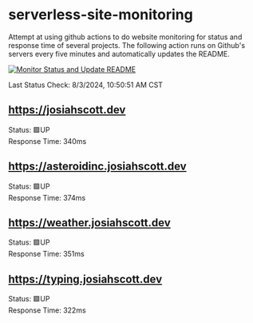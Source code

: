# serverless-site-monitoring
Attempt at using github actions to do website monitoring for status and response time of several projects. The following action runs on Github's servers every five minutes and automatically updates the README.  

[![Monitor Status and Update README](https://github.com/JosiahSco/serverless-site-monitoring/actions/workflows/monitor.yaml/badge.svg)](https://github.com/JosiahSco/serverless-site-monitoring/actions/workflows/monitor.yaml)

Last Status Check: 8/3/2024, 10:50:51 AM CST

## https://josiahscott.dev
Status: 🟩UP  
Response Time: 340ms

## https://asteroidinc.josiahscott.dev
Status: 🟩UP  
Response Time: 374ms

## https://weather.josiahscott.dev
Status: 🟩UP  
Response Time: 351ms

## https://typing.josiahscott.dev
Status: 🟩UP  
Response Time: 322ms

